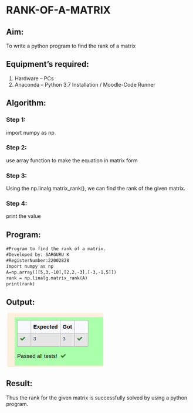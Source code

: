 # RANK-OF-A-MATRIX
## Aim:
To write a python program to find the rank of a matrix
## Equipment’s required:
1. 	Hardware – PCs
2. 	Anaconda – Python 3.7 Installation / Moodle-Code Runner
## Algorithm:
### Step 1: 
import numpy as np

### Step 2: 
use array function to make the equation in matrix form

### Step 3: 
Using the np.linalg.matrix_rank(), we can find the rank of the given matrix.

### Step 4: 
print the value

## Program:
```
#Program to find the rank of a matrix.
#Developed by: SARGURU K
#RegisterNumber:22002828
import numpy as np
A=np.array([[5,3,-10],[2,2,-3],[-3,-1,5]])
rank = np.linalg.matrix_rank(A)
print(rank)
```
## Output:
![output](./rank%20of%20matrix.png)

## Result:
Thus the rank for the given matrix is successfully solved by  using a python program.

